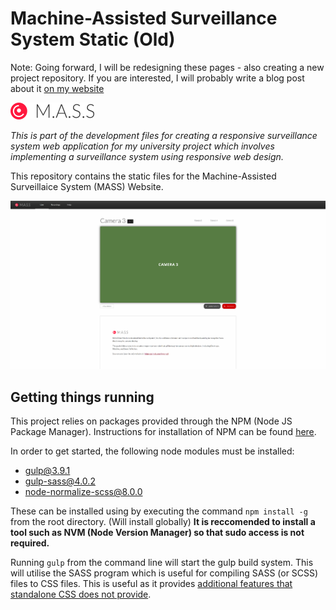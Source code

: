 # Machine-Assisted Surveillance System Static (Old)
Note: Going forward, I will be redesigning these pages - also creating a new project repository. If you are interested, I will probably write a blog post about it <a href="https://jononthenet.com">on my website</a>

![logo](logo.png)

*This is part of the development files for creating a responsive surveillance system web application for my university project which involves implementing a surveillance system using responsive web design.*


This repository contains the static files for the Machine-Assisted Surveillaice System (MASS) Website.

![MASS Preview](preview.png)

## Getting things running
This project relies on packages provided through the NPM (Node JS Package Manager). Instructions for installation of NPM can be found [here](https://nodejs.org/en/download/).

In order to get started, the following node modules must be installed:
* gulp@3.9.1
* gulp-sass@4.0.2
* node-normalize-scss@8.0.0

These can be installed using by executing the command ```npm install -g``` from the root directory. (Will install globally)
 **It is reccomended to install a tool such as NVM (Node Version Manager) so that sudo access is not required.**

Running ```gulp``` from the command line will start the gulp build system. This will utilise the SASS program which is useful for compiling SASS (or SCSS) files to CSS files. This is useful as it provides [additional features that standalone CSS does not provide](https://sass-lang.com/guide).
